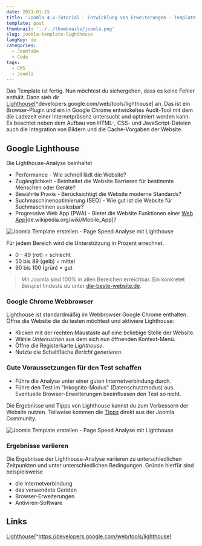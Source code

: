 ```yaml
---
date: 2021-01-15
title: 'Joomla 4.x-Tutorial - Entwicklung von Erweiterungen - Template - Lighthouse'
template: post
thumbnail: '../../thumbnails/joomla.png'
slug: joomla-template-lighthouse
langKey: de
categories:
  - JoomlaDe
  - Code
tags:
  - CMS
  - Joomla
---
```


Das Template ist fertig. Nun möchtest du sichergehen, dass es keine Fehler enthält. Dann sieh dir [Lighthouse](https://developers.google.com/web/tools/lighthouse)[^developers.google.com/web/tools/lighthouse] an. Das ist ein Browser-Plugin und ein in Google Chrome entwickeltes Audit-Tool mit dem die Ladezeit einer Internetpräsenz untersucht und optimiert werden kann. Es beachtet neben dem Aufbau von HTML-, CSS- und JavaScript-Dateien auch die Integration von Bildern und die Cache-Vorgaben der Website.<!-- \index{Google Lighthoause} --><!-- \index{Template!Performance, Zugänglichkeit, Accessibility, Bewährte Praxis, SEO,PWA} -->

## Google Lighthouse

Die Lighthouse-Analyse beinhaltet

- Performance - Wie schnell lädt die Website?
- Zugänglichkeit - Beinhaltet die Website Barrieren für bestimmte Menschen oder Geräte?
- Bewährte Praxis - Berücksichtigt die Website moderne Standards?
- Suchmaschinenoptimierung (SEO) - Wie gut ist die Website für Suchmaschinen auslesbar?
- Progressive Web App (PWA) - Bietet die Website Funktionen einer [Web App](https://de.wikipedia.org/wiki/Mobile_App)[de.wikipedia.org/wiki/Mobile_App]?

![Joomla Template erstellen - Page Speed Analyse mit Lighthouse](/images/j4x47x1.png)

Für jedem Bereich wird die Unterstützung in Prozent errechnet.

- 0 - 49 (rot) = schlecht
- 50 bis 89 (gelb) = mittel
- 90 bis 100 (grün) = gut

> Mit Joomla sind 100% in allen Bereichen erreichbar. Ein konkretet Beispiel findests du unter [die-beste-website.de](https://die-beste-website.de/test/lighthouse).

### Google Chrome Webbrowser

Lighthouse ist standardmäßig im Webbrowser Google Chrome enthalten. Öffne die Website die du testen möchtest und aktiviere Lighthouse:

- Klicken mit der rechten Maustaste auf eine beliebige Stelle der Website.
- Wähle _Untersuchen_ aus dem sich nun öffnenden Kontext-Menü.
- Öffne die Registerkarte _Lighthouse_.
- Nutzte die Schaltfläche _Bericht generieren_.

### Gute Voraussetzungen für den Test schaffen

- Führe die Analyse unter einer guten Internetverbindung durch.
- Führe den Test im "Inkognito-Modus" (Datenschutzmodus) aus. Eventuelle Browser-Erweiterungen beeinflussen den Test so nicht.

Die Ergebnisse und Tipps von Lighthouse kannst du zum Verbessern der Website nutzen. Teilweise kommen die [Tipps](https://github.com/GoogleChrome/lighthouse-stack-packs/pull/44/files) direkt aus der Joomla Community.

![Joomla Template erstellen - Page Speed Analyse mit Lighthouse](/images/j4x47x2.png)

### Ergebnisse variieren

Die Ergebnisse der Lighthouse-Analyse variieren zu unterschiedlichen Zeitpunkten und unter unterschiedlichen Bedingungen. Gründe hierfür sind beispielsweise

- die Internetverbindung
- das verwendete Geräten
- Browser-Erweiterungen
- Antiviren-Software

## Links

[Lighthouse](https://developers.google.com/web/tools/lighthouse)[^https://developers.google.com/web/tools/lighthouse]
<img src="https://vg08.met.vgwort.de/na/251f86b31a7c4cb691826d5abb59f824" width="1" height="1" alt="">
